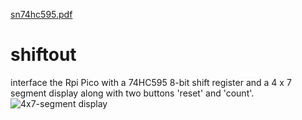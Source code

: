 [sn74hc595.pdf](https://github.com/grampastever/shiftout/files/7816747/sn74hc595.pdf)
# shiftout
interface the Rpi Pico with a 74HC595 8-bit shift register and a 4 x 7 segment display
along with two buttons 'reset' and 'count'.
![4x7-segment display](https://user-images.githubusercontent.com/97183531/148264724-739f23a4-5019-47b6-9456-4350b356bf9d.jpg)

